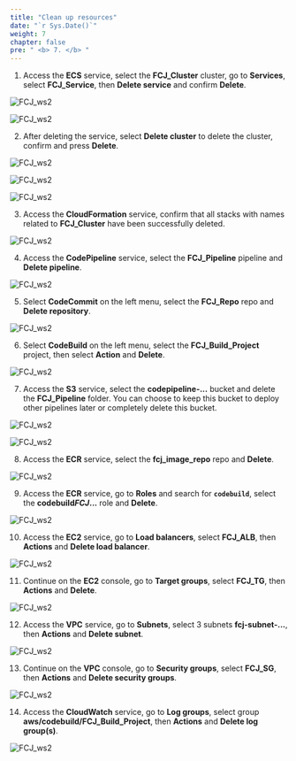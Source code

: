```yaml
---
title: "Clean up resources"
date: "`r Sys.Date()`"
weight: 7
chapter: false
pre: " <b> 7. </b> "
---
```


1. Access the **ECS** service, select the **FCJ_Cluster** cluster, go to **Services**, select **FCJ_Service**, then **Delete service** and confirm **Delete**.

![FCJ_ws2](/FCJ-Workshop-2/images/7.clean/1.png)

![FCJ_ws2](/FCJ-Workshop-2/images/7.clean/2.png)

2. After deleting the service, select **Delete cluster** to delete the cluster, confirm and press **Delete**.

![FCJ_ws2](/FCJ-Workshop-2/images/7.clean/3.png)

![FCJ_ws2](/FCJ-Workshop-2/images/7.clean/4.png)

![FCJ_ws2](/FCJ-Workshop-2/images/7.clean/5.png)

3. Access the **CloudFormation** service, confirm that all stacks with names related to **FCJ_Cluster** have been successfully deleted.

![FCJ_ws2](/FCJ-Workshop-2/images/7.clean/6.png)

4. Access the **CodePipeline** service, select the **FCJ_Pipeline** pipeline and **Delete pipeline**.

![FCJ_ws2](/FCJ-Workshop-2/images/7.clean/7.png)

5. Select **CodeCommit** on the left menu, select the **FCJ_Repo** repo and **Delete repository**.

![FCJ_ws2](/FCJ-Workshop-2/images/7.clean/8.png)

6. Select **CodeBuild** on the left menu, select the **FCJ_Build_Project** project, then select **Action** and **Delete**.

![FCJ_ws2](/FCJ-Workshop-2/images/7.clean/9.png)

7. Access the **S3** service, select the **codepipeline-...** bucket and delete the **FCJ_Pipeline** folder. You can choose to keep this bucket to deploy other pipelines later or completely delete this bucket.

![FCJ_ws2](/FCJ-Workshop-2/images/7.clean/10.png)

![FCJ_ws2](/FCJ-Workshop-2/images/7.clean/11.png)

8. Access the **ECR** service, select the **fcj_image_repo** repo and **Delete**.

![FCJ_ws2](/FCJ-Workshop-2/images/7.clean/18.png)

9. Access the **ECR** service, go to **Roles** and search for **`codebuild`**, select the **codebuild*FCJ*...** role and **Delete**.

![FCJ_ws2](/FCJ-Workshop-2/images/7.clean/12.png)

10. Access the **EC2** service, go to **Load balancers**, select **FCJ_ALB**, then **Actions** and **Delete load balancer**.

![FCJ_ws2](/FCJ-Workshop-2/images/7.clean/13.png)

11. Continue on the **EC2** console, go to **Target groups**, select **FCJ_TG**, then **Actions** and **Delete**.

![FCJ_ws2](/FCJ-Workshop-2/images/7.clean/14.png)

12. Access the **VPC** service, go to **Subnets**, select 3 subnets **fcj-subnet-...**, then **Actions** and **Delete subnet**.

![FCJ_ws2](/FCJ-Workshop-2/images/7.clean/15.png)

13. Continue on the **VPC** console, go to **Security groups**, select **FCJ_SG**, then **Actions** and **Delete security groups**.

![FCJ_ws2](/FCJ-Workshop-2/images/7.clean/16.png)

14. Access the **CloudWatch** service, go to **Log groups**, select group **aws/codebuild/FCJ_Build_Project**, then **Actions** and **Delete log group(s)**.

![FCJ_ws2](/FCJ-Workshop-2/images/7.clean/17.png)
